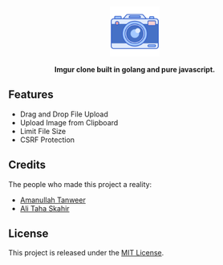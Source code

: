 <p align="center">
<img src="public/logo.png" width="100" alt="Imgur Clone"></a>
</p>

<p align="center">
<b>Imgur clone built in golang and pure javascript.</b>
</p>

## Features

- Drag and Drop File Upload
- Upload Image from Clipboard
- Limit File Size
- CSRF Protection

## Credits

The people who made this project a reality:

- [Amanullah Tanweer](https://github.com/amanullahtanweer)
- [Ali Taha Skahir](https://github.com/alitahashakir)

## License

This project is released under the [MIT License](LICENSE).
